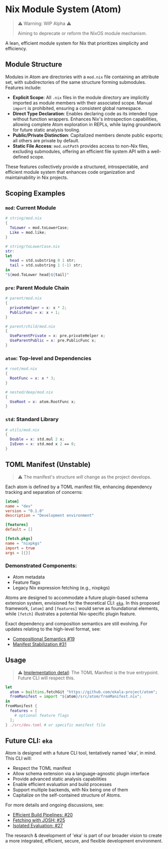 # Nix Module System (Atom)

> ⚠️ Warning: WIP Alpha ⚠️
>
> Aiming to deprecate or reform the NixOS module mechanism.

A lean, efficient module system for Nix that prioritizes simplicity and efficiency.

## Module Structure

Modules in Atom are directories with a `mod.nix` file containing an attribute set, with subdirectories of the same structure forming submodules. Features include:

- **Explicit Scope**: All `.nix` files in the module directory are implicitly imported as module members with their associated scope. Manual `import` is prohibited, ensuring a consistent global namespace.
- **Direct Type Declaration**: Enables declaring code as its intended type without function wrappers. Enhances Nix's introspection capabilities, allowing complete Atom exploration in REPLs, while laying groundwork for future static analysis tooling.
- **Public/Private Distinction**: Capitalized members denote public exports; all others are private by default.
- **Static File Access**: `mod.outPath` provides access to non-Nix files, excluding submodules, offering an efficient file system API with a well-defined scope.

These features collectively provide a structured, introspectable, and efficient module system that enhances code organization and maintainability in Nix projects.

## Scoping Examples

### `mod`: Current Module

```nix
# string/mod.nix
{
  ToLower = mod.toLowerCase;
  Like = mod.like;
}

# string/toLowerCase.nix
str:
let
  head = std.substring 0 1 str;
  tail = std.substring 1 (-1) str;
in
"${mod.ToLower head}${tail}"
```

### `pre`: Parent Module Chain

```nix
# parent/mod.nix
{
  privateHelper = x: x * 2;
  PublicFunc = x: x + 1;
}

# parent/child/mod.nix
{
  UseParentPrivate = x: pre.privateHelper x;
  UseParentPublic = x: pre.PublicFunc x;
}
```

### `atom`: Top-level and Dependencies

```nix
# root/mod.nix
{
  RootFunc = x: x * 3;
}

# nested/deep/mod.nix
{
  UseRoot = x: atom.RootFunc x;
}
```

### `std`: Standard Library

```nix
# utils/mod.nix
{
  Double = x: std.mul 2 x;
  IsEven = x: std.mod x 2 == 0;
}
```

## TOML Manifest (Unstable)

> ⚠️ The manifest's structure _will_ change as the project develops.

Each atom is defined by a TOML manifest file, enhancing dependency tracking and separation of concerns:

```toml
[atom]
name = "dev"
version = "0.1.0"
description = "Development environment"

[features]
default = []

[fetch.pkgs]
name = "nixpkgs"
import = true
args = [{}]
```

### Demonstrated Components:

- Atom metadata
- Feature flags
- Legacy Nix expression fetching (e.g., nixpkgs)

Atoms are designed to accommodate a future plugin-based schema extension system, envisioned for the theoretical CLI: [`eka`](#future-cli-eka). In this proposed framework, `[atom]` and `[features]` would serve as foundational elements, while `[fetch]` illustrates a potential Nix-specific plugin feature.

Exact dependency and composition semantics are still evolving. For updates relating to the high-level format, see:

- [Compositional Semantics #19](https://github.com/ekala-project/atom/issues/19)
- [Manifest Stabilization #31](https://github.com/ekala-project/atom/issues/31)

## Usage

> ⚠️ [Implementation detail](./src/atom/fromManifest.nix): The TOML Manifest is the true entrypoint. Future CLI will respect this.

```nix
let
  atom = builtins.fetchGit "https://github.com/ekala-project/atom";
  fromManifest = import "${atom}/src/atom/fromManifest.nix";
in
fromManifest {
  features = [
    # optional feature flags
  ];
} ./src/dev.toml # or specific manifest file
```

## Future CLI: `eka`

Atom is designed with a future CLI tool, tentatively named 'eka', in mind. This CLI will:

- Respect the TOML manifest
- Allow schema extension via a language-agnostic plugin interface
- Provide advanced static analysis capabilities
- Enable efficient evaluation and build processes
- Support multiple backends, with Nix being one of them
- Capitalize on the self-contained structure of Atoms.

For more details and ongoing discussions, see:

- [Efficient Build Pipelines: #20](https://github.com/ekala-project/atom/issues/20)
- [Fetching with JOSH: #25](https://github.com/ekala-project/atom/issues/25)
- [Isolated Evaluation: #27](https://github.com/ekala-project/atom/issues/27)

The research & development of 'eka' is part of our broader vision to create a more integrated, efficient, secure, and flexible development environment.
